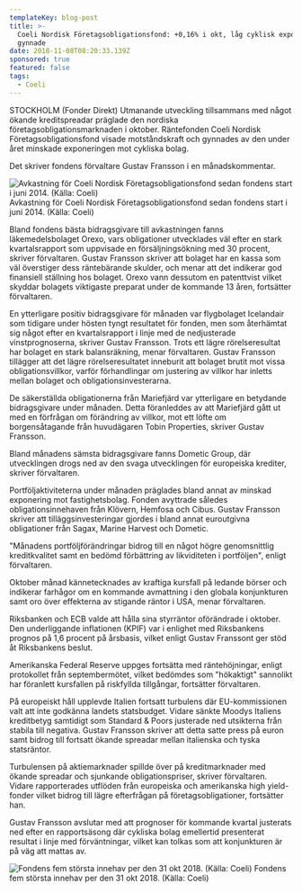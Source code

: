```yaml
---
templateKey: blog-post
title: >-
  Coeli Nordisk Företagsobligationsfond: +0,16% i okt, låg cyklisk exponering
  gynnade
date: 2018-11-08T08:20:33.139Z
sponsored: true
featured: false
tags:
  - Coeli
---
```

STOCKHOLM (Fonder Direkt) Utmanande utveckling tillsammans med något ökande kreditspreadar präglade den nordiska företagsobligationsmarknaden i oktober. Räntefonden Coeli Nordisk Företagsobligationsfond visade motståndskraft och gynnades av den under året minskade exponeringen mot cykliska bolag.

Det skriver fondens förvaltare Gustav Fransson i en månadskommentar.

![Avkastning för Coeli Nordisk Företagsobligationsfond sedan fondens start i juni 2014. (Källa: Coeli)](/img/92.png)
<span class="image-caption">Avkastning för Coeli Nordisk Företagsobligationsfond sedan fondens start i juni 2014. (Källa: Coeli)</span>

Bland fondens bästa bidragsgivare till avkastningen fanns läkemedelsbolaget Orexo, vars obligationer utvecklades väl efter en stark kvartalsrapport som uppvisade en försäljningsökning med 30 procent, skriver förvaltaren. Gustav Fransson skriver att bolaget har en kassa som väl överstiger dess räntebärande skulder, och menar att det indikerar god finansiell ställning hos bolaget. Orexo vann dessutom en patenttvist vilket skyddar bolagets viktigaste preparat under de kommande 13 åren, fortsätter förvaltaren.

En ytterligare positiv bidragsgivare för månaden var flygbolaget Icelandair som tidigare under hösten tyngt resultatet för fonden, men som återhämtat sig något efter en kvartalsrapport i linje med de nedjusterade vinstprognoserna, skriver Gustav Fransson. Trots ett lägre rörelseresultat har bolaget en stark balansräkning, menar förvaltaren. Gustav Fransson tillägger att det lägre rörelseresultatet inneburit att bolaget brutit mot vissa obligationsvillkor, varför förhandlingar om justering av villkor har inletts mellan bolaget och obligationsinvesterarna.

De säkerställda obligationerna från Mariefjärd var ytterligare en betydande bidragsgivare under månaden. Detta föranleddes av att Mariefjärd gått ut med en förfrågan om förändring av villkor, mot ett löfte om borgensåtagande från huvudägaren Tobin Properties, skriver Gustav Fransson.

Bland månadens sämsta bidragsgivare fanns Dometic Group, där utvecklingen drogs ned av den svaga utvecklingen för europeiska krediter, skriver förvaltaren.

Portföljaktiviteterna under månaden präglades bland annat av minskad exponering mot fastighetsbolag. Fonden avyttrade således obligationsinnehaven från Klövern, Hemfosa och Cibus. Gustav Fransson skriver att tilläggsinvesteringar gjordes i bland annat euroutgivna obligationer från Sagax, Marine Harvest och Dometic.

"Månadens portföljförändringar bidrog till en något högre genomsnittlig kreditkvalitet samt en bedömd förbättring av likviditeten i portföljen", enligt förvaltaren.

Oktober månad kännetecknades av kraftiga kursfall på ledande börser och indikerar farhågor om en kommande avmattning i den globala konjunkturen samt oro över effekterna av stigande räntor i USA, menar förvaltaren.

Riksbanken och ECB valde att hålla sina styrräntor oförändrade i oktober. Den underliggande inflationen (KPIF) var i enlighet med Riksbankens prognos på 1,6 procent på årsbasis, vilket enligt Gustav Franssont ger stöd åt Riksbankens beslut.

Amerikanska Federal Reserve uppges fortsätta med räntehöjningar, enligt protokollet från septembermötet, vilket bedömdes som "hökaktigt" sannolikt har föranlett kursfallen på riskfyllda tillgångar, fortsätter förvaltaren.

På europeiskt håll upplevde Italien fortsatt turbulens där EU-kommissionen valt att inte godkänna landets statsbudget. Vidare sänkte Moodys Italiens kreditbetyg samtidigt som Standard & Poors justerade ned utsikterna från stabila till negativa. Gustav Fransson skriver att detta satte press på euron samt bidrog till fortsatt ökande spreadar mellan italienska och tyska statsräntor.

Turbulensen på aktiemarknader spillde över på kreditmarknader med ökande spreadar och sjunkande obligationspriser, skriver förvaltaren. Vidare rapporterades utflöden från europeiska och amerikanska high yield-fonder vilket bidrog till lägre efterfrågan på företagsobligationer, fortsätter han.

Gustav Fransson avslutar med att prognoser för kommande kvartal justerats ned efter en rapportsäsong där cykliska bolag emellertid presenterat resultat i linje med förväntningar, vilket kan tolkas som att konjunkturen är på väg att mattas av.

![Fondens fem största innehav per den 31 okt 2018. (Källa: Coeli)](/img/93.png)
<span class="image-caption">Fondens fem största innehav per den 31 okt 2018. (Källa: Coeli)</span>
